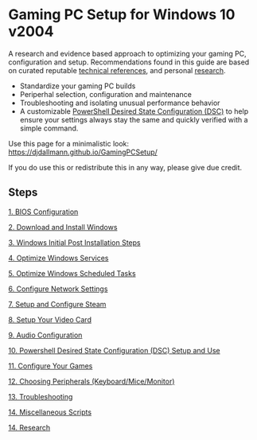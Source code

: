 # Gaming PC Setup for Windows 10 v2004
A research and evidence based approach to optimizing your gaming PC, configuration and setup. Recommendations found in this guide are based on curated reputable [technical references](Technical%20References/README.md), and personal [research](RESEARCH/README.md).

 * Standardize your gaming PC builds
 * Periperhal selection, configuration and maintenance
 * Troubleshooting and isolating unusual performance behavior
 * A customizable [PowerShell Desired State Configuration (DSC)](PSDSC/README.md) to help ensure your settings always stay the same and quickly verified with a simple command.

Use this page for a minimalistic look: https://djdallmann.github.io/GamingPCSetup/

If you do use this or redistribute this in any way, please give due credit.

## Steps
[1. BIOS Configuration](BIOS/README.md)

[2. Download and Install Windows](INSTALLWIN/README.md)

[3. Windows Initial Post Installation Steps](POSTINSTALL/README.md)

[4. Optimize Windows Services](SERVICES/README.md)

[5. Optimize Windows Scheduled Tasks](SCHEDULEDTASKS/README.md)

[6. Configure Network Settings](NETWORK/README.md)

[7. Setup and Configure Steam](STEAM/README.md)

[8. Setup Your Video Card](VIDEOCARD/README.md)

[9. Audio Configuration](AUDIO/README.md)

[10. Powershell Desired State Configuration (DSC) Setup and Use](PSDSC/README.md)

[11. Configure Your Games](GAMECONFIGS/README.md)

[12. Choosing Peripherals (Keyboard/Mice/Monitor)](PERIPHERALS/README.md)

[13. Troubleshooting](TROUBLESHOOTING/README.md)

[14. Miscellaneous Scripts](Scripts/README.md)

[14. Research](RESEARCH/README.md)
